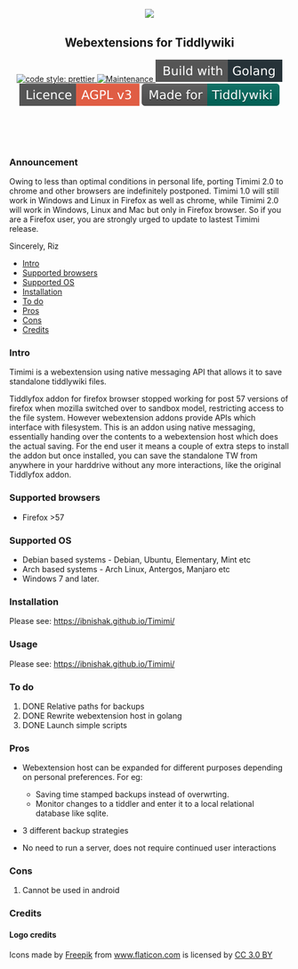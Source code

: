 <p align="center">
<img src="https://raw.githubusercontent.com/ibnishak/Timimi/master/resources/fish.png" width=400/>
</p>


<h2 align="center">Webextensions for Tiddlywiki</h2>
<p align="center">
<a href="https://github.com/prettier/prettier" class="rich-diff-level-one">
	<img src="https://camo.githubusercontent.com/687a8ae8d15f9409617d2cc5a30292a884f6813a/68747470733a2f2f696d672e736869656c64732e696f2f62616467652f636f64655f7374796c652d70726574746965722d6666363962342e7376673f7374796c653d666c61742d737175617265" alt="code style: prettier" data-canonical-src="https://img.shields.io/badge/code_style-prettier-ff69b4.svg?style=flat-square" style="max-width:100%;">
</a>
<a href="https://GitHub.com/ibnishak/timimi/graphs/commit-activity" class="rich-diff-level-one">
	<img src="https://camo.githubusercontent.com/0e6a3f975d68b438efec82fef1f9491600606df8/68747470733a2f2f696d672e736869656c64732e696f2f62616467652f4d61696e7461696e65642533462d7965732d677265656e2e737667" alt="Maintenance" data-canonical-src="https://img.shields.io/badge/Maintained%3F-yes-green.svg" style="max-width:100%;">
</a>
	<img src="resources/golang.svg" style="max-width:100%;">
	<img src="resources/licence.svg" style="max-width:100%;">
	<a href="https://tiddlywiki.com/" target="_blank"><img src="resources/tw.svg" style="max-width:100%;"></a>
</a>
</p>


<br/><br/><br/>

### Announcement


Owing to less than optimal conditions in personal life, porting Timimi 2.0 to chrome and other browsers are indefinitely postponed. Timimi 1.0 will still work in Windows and Linux in Firefox as well as chrome, while Timimi 2.0 will work in Windows, Linux and Mac but only in Firefox browser. So if you are a Firefox user, you are strongly urged to update to lastest Timimi release.

Sincerely,
Riz



* [Intro](#intro)
* [Supported browsers](#supported-browsers)
* [Supported OS](#supported-os)
* [Installation](#installation)
* [To do](#to-do)
* [Pros](#pros)
* [Cons](#cons)
* [Credits](#credits)


### Intro

Timimi is a webextension using native messaging API that allows it to save standalone tiddlywiki files.

Tiddlyfox addon for firefox browser stopped working for post 57 versions of firefox when mozilla switched over to sandbox model, restricting access to the file system. However webextension addons provide APIs which interface with filesystem. This is an addon using native messaging, essentially handing over the contents to a webextension host which does the actual saving. For the end user it means a couple of extra steps to install the addon but once installed, you can save the standalone TW from anywhere in your harddrive without any more interactions, like the original Tiddlyfox addon.



### Supported browsers


* Firefox >57


### Supported OS

* Debian based systems - Debian, Ubuntu, Elementary, Mint etc
* Arch based systems - Arch Linux, Antergos, Manjaro etc
* Windows 7 and later.



### Installation

Please see: https://ibnishak.github.io/Timimi/

### Usage


Please see: https://ibnishak.github.io/Timimi/

### To do

1. DONE Relative paths for backups
2. DONE Rewrite webextension host in golang
3. DONE Launch simple scripts


### Pros

* Webextension host can be expanded for different purposes depending on personal preferences. For eg:
  * Saving time stamped backups instead of overwrting.
  * Monitor changes to a tiddler and enter it to a local relational database like sqlite.

* 3 different backup strategies
* No need to run a server, does not require continued user interactions

### Cons

1. Cannot be used in android

### Credits

#### Logo credits

Icons made by [Freepik](http://www.freepik.com) from <a href="https://www.flaticon.com/" title="Flaticon">www.flaticon.com</a> is licensed by <a href="http://creativecommons.org/licenses/by/3.0/" title="Creative Commons BY 3.0" target="_blank">CC 3.0 BY</a>




